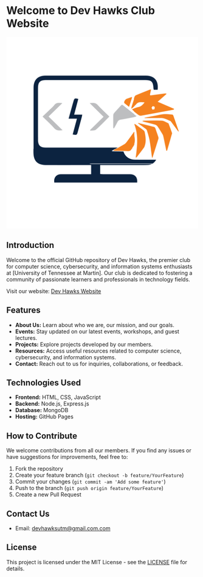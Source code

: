 # Welcome to Dev Hawks Club Website

![Dev Hawks Logo](images/transpdh.png)

## Introduction

Welcome to the official GitHub repository of Dev Hawks, the premier club for computer science, cybersecurity, and information systems enthusiasts at [University of Tennessee at Martin]. Our club is dedicated to fostering a community of passionate learners and professionals in technology fields.

Visit our website: [Dev Hawks Website](https://your-website-url.com)

## Features

- **About Us:** Learn about who we are, our mission, and our goals.
- **Events:** Stay updated on our latest events, workshops, and guest lectures.
- **Projects:** Explore projects developed by our members.
- **Resources:** Access useful resources related to computer science, cybersecurity, and information systems.
- **Contact:** Reach out to us for inquiries, collaborations, or feedback.

## Technologies Used

- **Frontend:** HTML, CSS, JavaScript
- **Backend:** Node.js, Express.js
- **Database:** MongoDB
- **Hosting:** GitHub Pages

## How to Contribute

We welcome contributions from all our members. If you find any issues or have suggestions for improvements, feel free to:

1. Fork the repository
2. Create your feature branch (`git checkout -b feature/YourFeature`)
3. Commit your changes (`git commit -am 'Add some feature'`)
4. Push to the branch (`git push origin feature/YourFeature`)
5. Create a new Pull Request

## Contact Us

- Email: [devhawksutm@gmail.com.com](mailto:devhawksutm@gmail.com)

## License

This project is licensed under the MIT License - see the [LICENSE](LICENSE) file for details.

